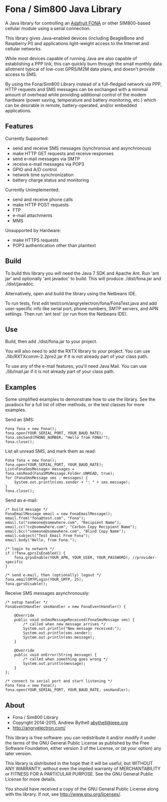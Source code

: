 Fona / Sim800 Java Library
===
A Java library for controlling an [Adafruit
FONA](https://www.adafruit.com/product/1946) or other SIM800-based cellular
module using a serial connection.

This library gives Java-enabled devices (including BeagleBone and Raspberry Pi)
and applications light-weight access to the Internet and cellular networks.  

While most devices capable of running Java are also capable of establishing a
PPP link, this can quickly burn through the small monthly data allotment
typical of low-cost GPRS/M2M data plans, and doesn't provide access to SMS.

By using the Fona/Sim800 Library instead of a full-fledged network via PPP,
HTTP requests and SMS messages can be exchanged with a minimal amount of
overhead while providing additional control of the modem hardware (power
saving, temperature and battery monitoring, etc.) which can be desirable in
remote, battery-operated, and/or embedded applications.

Features
---
Currently Supported:
* send and receive SMS messages (synchronous and asynchronous)
* make HTTP GET requests and receive responses
* send e-mail messages via SMTP
* receive e-mail messages via POP3
* GPIO and A/D control
* network time synchronization
* battery charge status and monitoring

Currently Unimplemented:
* send and receive phone calls
* make HTTP POST requests
* FTP 
* e-mail attachments
* MMS

Unsupported by Hardware:
* make HTTPS requests
* POP3 authentication other than plaintext

Build
---
To build this library you will need the Java 7 SDK and Apache Ant. Run 'ant
jar' and optionally 'ant javadoc' to build.  This will produce ./dist/fona.jar
and ./dist/javadoc.

Alternatively, open and build the library using the Netbeans IDE.  

To run tests, first edit test/com/angryelectron/fona/FonaTest.java and add
user-specific info like serial port, phone numbers, SMTP servers, and APN
settings.  Then run 'ant test' (or run from the Netbeans IDE).

Use
---
Build, then add ./dist/fona.jar to your project.  

You will also need to add the RXTX library to your project.  You can use
./lib/RXTXcomm-2.2pre2.jar if it is not already part of your class path.

To use any of the e-mail features, you'll need Java Mail.  You can use
./lib/mail.jar if it is not already part of your class path.

Examples
---
Some simplified examples to demonstrate how to use the library.  See the
javadocs for a full list of other methods, or the test classes for more
examples.  

Send an SMS:

	Fona fona = new Fona();
	fona.open(YOUR_SERIAL_PORT, YOUR_BAUD_RATE);
	fona.smsSend(PHONE_NUMBER, "Hello from FONA!");
	fona.close();

List all unread SMS, and mark them as read:

	Fona fona = new Fona();
	fona.open(YOUR_SERIAL_PORT, YOUR_BAUD_RATE);
	List<FonaSmsMessage> messages = fona.smsRead(FonaSMSMessage.Folder.UNREAD, true);
	for (FonaSmsMessage sms : messages) {
		System.out.println(sms.sender + ": " + sms.message);
	}
	fona.close();

Send an e-mail:

	/* build message */
	FonaEmailMessage email = new FonaEmailMessage();
	email.from("fona@test.com", "Fona");
	email.to("someone@somewhere.com", "Recipient Name");
	email.cc("cc@somewhere.com", "Carbon Copy Recipient Name");
	email.bcc("someone@somewhere.com", "Blind Copy Name");
	email.subject("Test Email From Fona");
	email.body("Hello, from Fona.");

	/* login to network */	
	if (!fona.gprsIsEnabled() {
		fona.grpsEnable(YOUR_APN, YOUR_USER, YOUR_PASSWORD); //provider-specific
	}

	/* send e-mail, then (optionally) logout */
	fona.emailSMTPLogin(YOUR_SMTP, 25);
	fona.gprsDisable();

Receive SMS messages asynchronously:

	/* setup handler */
	FonaEventHandler smsHandler = new FonaEventHandler() {

		@Override
		public void onSmsMessageReceived(FonaSmsMessage sms) {
			/* called when new message arrives */
			System.out.println("New message received:");
			System.out.println(sms.sender);
			System.out.println(sms.message);
		}

		@Override
		public void onError(String message) {
			/* called when something goes wrong */
			System.out.println(message);
		}
	};

	/* connect to serial port and start listening */
	Fona fona = new Fona();
	fona.open(YOUR_SERIAL_PORT, YOUR_BAUD_RATE, smsHandler);

About
---
* Fona / Sim800 Library 
* Copyright 2014-2015, Andrew Bythell <abythell@ieee.org>
* http://angryelectron.com/
 
This library is free software: you can redistribute it and/or modify it under
the terms of the GNU General Public License as published by the Free Software
Foundation, either version 3 of the License, or (at your option) any later
version.

This library is distributed in the hope that it will be useful, but WITHOUT ANY
WARRANTY; without even the implied warranty of MERCHANTABILITY or FITNESS FOR A
PARTICULAR PURPOSE. See the GNU General Public License for more details.

You should have received a copy of the GNU General Public License along with
the library. If not, see <http://www.gnu.org/licenses/>.
